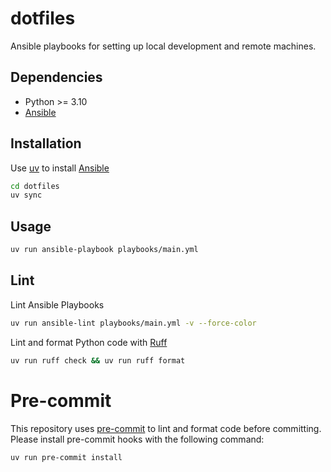 # dotfiles

Ansible playbooks for setting up local development and remote machines.

## Dependencies

- Python >= 3.10
- [Ansible](https://docs.ansible.com/ansible/latest/installation_guide/intro_installation.html)

## Installation

Use [uv](https://docs.astral.sh/uv/) to install [Ansible](https://docs.ansible.com/ansible/latest/installation_guide/intro_installation.html)

```bash
cd dotfiles
uv sync
```

## Usage

```bash
uv run ansible-playbook playbooks/main.yml
```

## Lint

Lint Ansible Playbooks
```bash
uv run ansible-lint playbooks/main.yml -v --force-color
```

Lint and format Python code with [Ruff](https://docs.astral.sh/ruff/)
```bash
uv run ruff check && uv run ruff format
```

# Pre-commit

This repository uses [pre-commit](https://pre-commit.com/) to lint and format code before committing.
Please install pre-commit hooks with the following command:

```bash
uv run pre-commit install
```
